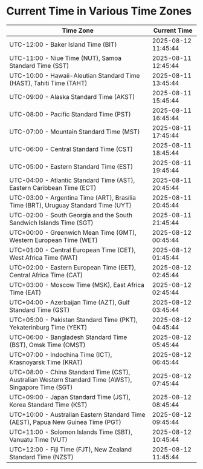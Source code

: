 # Current Time in Various Time Zones

| Time Zone | Current Time |
|-----------|--------------|
| UTC-12:00 - Baker Island Time (BIT) | 2025-08-12 11:45:44 |
| UTC-11:00 - Niue Time (NUT), Samoa Standard Time (SST) | 2025-08-11 12:45:44 |
| UTC-10:00 - Hawaii-Aleutian Standard Time (HAST), Tahiti Time (TAHT) | 2025-08-11 13:45:44 |
| UTC-09:00 - Alaska Standard Time (AKST) | 2025-08-11 15:45:44 |
| UTC-08:00 - Pacific Standard Time (PST) | 2025-08-11 16:45:44 |
| UTC-07:00 - Mountain Standard Time (MST) | 2025-08-11 17:45:44 |
| UTC-06:00 - Central Standard Time (CST) | 2025-08-11 18:45:44 |
| UTC-05:00 - Eastern Standard Time (EST) | 2025-08-11 19:45:44 |
| UTC-04:00 - Atlantic Standard Time (AST), Eastern Caribbean Time (ECT) | 2025-08-11 20:45:44 |
| UTC-03:00 - Argentina Time (ART), Brasília Time (BRT), Uruguay Standard Time (UYT) | 2025-08-11 20:45:44 |
| UTC-02:00 - South Georgia and the South Sandwich Islands Time (SGT) | 2025-08-11 21:45:44 |
| UTC±00:00 - Greenwich Mean Time (GMT), Western European Time (WET) | 2025-08-12 00:45:44 |
| UTC+01:00 - Central European Time (CET), West Africa Time (WAT) | 2025-08-12 01:45:44 |
| UTC+02:00 - Eastern European Time (EET), Central Africa Time (CAT) | 2025-08-12 02:45:44 |
| UTC+03:00 - Moscow Time (MSK), East Africa Time (EAT) | 2025-08-12 02:45:44 |
| UTC+04:00 - Azerbaijan Time (AZT), Gulf Standard Time (GST) | 2025-08-12 03:45:44 |
| UTC+05:00 - Pakistan Standard Time (PKT), Yekaterinburg Time (YEKT) | 2025-08-12 04:45:44 |
| UTC+06:00 - Bangladesh Standard Time (BST), Omsk Time (OMST) | 2025-08-12 05:45:44 |
| UTC+07:00 - Indochina Time (ICT), Krasnoyarsk Time (KRAT) | 2025-08-12 06:45:44 |
| UTC+08:00 - China Standard Time (CST), Australian Western Standard Time (AWST), Singapore Time (SGT) | 2025-08-12 07:45:44 |
| UTC+09:00 - Japan Standard Time (JST), Korea Standard Time (KST) | 2025-08-12 08:45:44 |
| UTC+10:00 - Australian Eastern Standard Time (AEST), Papua New Guinea Time (PGT) | 2025-08-12 09:45:44 |
| UTC+11:00 - Solomon Islands Time (SBT), Vanuatu Time (VUT) | 2025-08-12 10:45:44 |
| UTC+12:00 - Fiji Time (FJT), New Zealand Standard Time (NZST) | 2025-08-12 11:45:44 |
